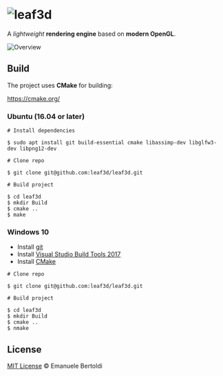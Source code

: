 # ![leaf3d](https://rawgit.com/leaf3d/leaf3d/master/logo.svg 'leaf3d')

A _lightweight_ **rendering engine** based on **modern OpenGL**.

![Overview](http://leaf3d.github.io/website/images/l3d_overview.png 'leaf3d')

## Build

The project uses **CMake** for building:

https://cmake.org/

### Ubuntu (16.04 or later)

```
# Install dependencies

$ sudo apt install git build-essential cmake libassimp-dev libglfw3-dev libpng12-dev

# Clone repo

$ git clone git@github.com:leaf3d/leaf3d.git

# Build project

$ cd leaf3d
$ mkdir Build
$ cmake ..
$ make
```

### Windows 10

* Install [git](https://git-scm.com/download/win)
* Install [Visual Studio Build Tools 2017](https://www.visualstudio.com/thank-you-downloading-visual-studio/?sku=BuildTools&rel=15)
* Install [CMake](https://cmake.org/files/v3.11/cmake-3.11.0-win64-x64.msi)

```
# Clone repo

$ git clone git@github.com:leaf3d/leaf3d.git

# Build project

$ cd leaf3d
$ mkdir Build
$ cmake ..
$ nmake
```

## License

[MIT License] © Emanuele Bertoldi


[MIT License]: https://github.com/leaf3d/leaf3d/blob/master/LICENSE
